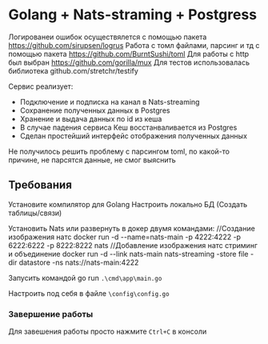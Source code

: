 # Golang + Nats-straming + Postgress 

Логированеи ошибок осуществялется с помощью пакета https://github.com/sirupsen/logrus
Работа с томл файлами, парсинг и тд с помощью пакета https://github.com/BurntSushi/toml
Для работы с http был выбран https://github.com/gorilla/mux
Для тестов использовалась библиотека github.com/stretchr/testify

Сервис реализует:
- Подключение и подписка на канал в Nats-streaming
- Сохранение полученных данных в Postgres
- Хранение и выдача данных по id из кеша
- В случае падения сервиса Кеш восстанваливается из Postgres
- Сделан простейший интерфейс отображения полученных данных

Не получилось решить проблему с парсингом toml, по какой-то причине, не парсятся данные, не смог выяснить

## Требования
Установите компилятор для Golang 
Настроить локально БД (Создать таблицы/связи)

Установить Nats или развернуть в докер двумя командами:
//Создание изображения натс
docker run -d --name=nats-main -p 4222:4222 -p 6222:6222 -p 8222:8222 nats
//Добавление изображения натс стриминг и объединение 
docker run -d --link nats-main nats-streaming -store file -dir datastore -ns nats://nats-main:4222

Запусить командой go run `.\cmd\app\main.go`

Настроить под себя в файле `\config\config.go`

### Завершение работы
Для завешения работы просто нажмите `Ctrl+C` в консоли